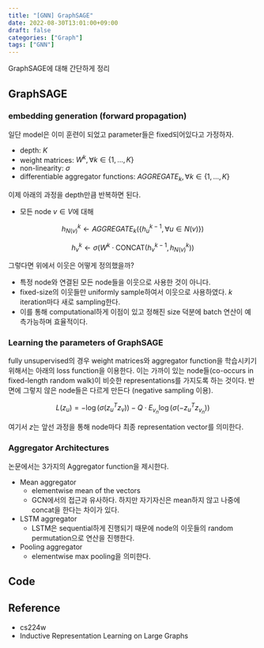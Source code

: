 ```yaml
---
title: "[GNN] GraphSAGE"
date: 2022-08-30T13:01:00+09:00
draft: false
categories: ["Graph"]
tags: ["GNN"]
---
```


GraphSAGE에 대해 간단하게 정리

<!--more-->

## GraphSAGE

### embedding generation (forward propagation)

일단 model은 이미 훈련이 되었고 parameter들은 fixed되어있다고 가정하자.

- depth: $K$
- weight matrices: $W^k,\forall k \in \{1,...,K\}$
- non-linearity: $\sigma$
- differentiable aggregator functions: $AGGREGATE_k,\forall k \in \{1,...,K\}$

이제 아래의 과정을 depth만큼 반복하면 된다.

- 모든 node $v\in V$에 대해

$$h_{N(v)}^k \leftarrow AGGREGATE_k(\{ h_u^{k-1},\forall u \in N(v) \})$$

$$h_v^k \leftarrow \sigma (W^k \cdot \text{CONCAT}(h_v^{k-1},h_{N(v)}^k))$$

그렇다면 위에서 이웃은 어떻게 정의했을까?

- 특정 node와 연결된 모든 node들을 이웃으로 사용한 것이 아니다.
- fixed-size의 이웃들만 uniformly sample하여서 이웃으로 사용하였다. $k$ iteration마다 새로 sampling한다.
- 이를 통해 computational하게 이점이 있고 정해진 size 덕분에 batch 연산이 예측가능하며 효율적이다.

### Learning the parameters of GraphSAGE

fully unsupervised의 경우 weight matrices와 aggregator function을 학습시키기 위해서는 아래의 loss function을 이용한다. 이는 가까이 있는 node들(co-occurs in fixed-length random walk)이 비슷한 representations를 가지도록 하는 것이다. 반면에 그렇지 않은 node들은 다르게 만든다 (negative sampling 이용).

$$L(z_u) = -\log (\sigma(z_u^T z_v)) - Q\cdot E_{v_n} \log (\sigma(-z_u^T z_{v_n}))$$

여기서 $z$는 앞선 과정을 통해 node마다 최종 representation vector를 의미한다.

### Aggregator Architectures

논문에서는 3가지의 Aggregator function을 제시한다.

- Mean aggregator
  - elementwise mean of the vectors
  - GCN에서의 접근과 유사하다. 하지만 자기자신은 mean하지 않고 나중에 concat을 한다는 차이가 있다.
- LSTM aggregator
  - LSTM은 sequential하게 진행되기 때문에 node의 이웃들의 random permutation으로 연산을 진행한다.
- Pooling aggregator
  - elementwise max pooling을 의미한다.

## Code

## Reference

- cs224w
- Inductive Representation Learning on Large Graphs
